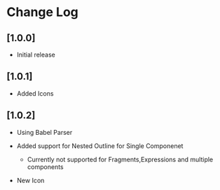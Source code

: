 # Change Log

## [1.0.0]

- Initial release

## [1.0.1]

- Added Icons

## [1.0.2]

- Using Babel Parser
- Added support for Nested Outline for Single Componenet

  - Currently not supported for Fragments,Expressions and multiple components

- New Icon
